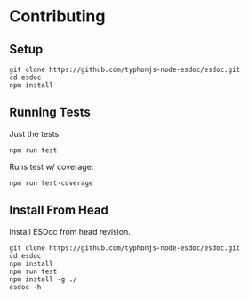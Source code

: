 # Contributing

## Setup
```
git clone https://github.com/typhonjs-node-esdoc/esdoc.git
cd esdoc
npm install
```

## Running Tests
Just the tests:
```
npm run test
```

Runs test w/ coverage:
```
npm run test-coverage
```

## Install From Head
Install ESDoc from head revision.

```
git clone https://github.com/typhonjs-node-esdoc/esdoc.git
cd esdoc
npm install
npm run test
npm install -g ./
esdoc -h
```
